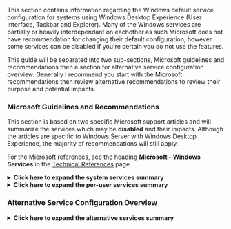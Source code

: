 This section contains information regarding the Windows default service configuration for systems using Windows Desktop Experience (User Interface, Taskbar and Explorer). Many of the Windows services are partially or heavily interdependant on eachother as such Microsoft does not have recommendation for changing their default configuration, however some services can be disabled if you're certain you do not use the features.

This guide will be separated into two sub-sections, Microsoft guidelines and recommendations then a section for alternative service configuration overview. Generally I recommend you start with the Microsoft recommendations then review alternative recommendations to review their purpose and potential impacts.

### Microsoft Guidelines and Recommendations
This section is based on two specific Microsoft support articles and will summarize the services which may be **disabled** and their impacts. Although the articles are specific to Windows Server with Windows Desktop Experience, the majority of recommendations will still apply.

For the Microsoft references, see the heading **Microsoft - Windows Services** in the [Technical References](../Technical%20References/README.md) page.

<details><summary><b>Click here to expand the system services summary</b></summary>
<p>

This is a list of services which Microsoft has recommendations for disabling, if a service is not on this list then Microsoft is unsure of the impacts it may have on the desktop experience.


| Service | Service Name | Impacts | My Recommendation
| --- | --- | --- | --- |
| AxInstSV | ActiveX Installer | Provides User Account Control validation for the installation of ActiveX controls from the Internet and enables management of ActiveX control installation based on Group Policy settings | Disable
| tzautoupdate | Auto Time Zone Updater | Automatically sets the system time zone. | Keep Disabled
| bthserv | Bluetooth Support Service | The Bluetooth service supports discovery and association of remote Bluetooth devices. Stopping or disabling this service may cause already installed Bluetooth devices to fail to operate properly and prevent new devices from being discovered or associated. | Disable if you don't use or plan to use Bluetooth devices
| CDPUserSvc | Connected Devices Platform Service | If you deactivate it, the automatic mail retrieval, the update of the LiveTiles and the Infocenter should be dead. In addition, OndeDrive will no longer sync and a number of other synchronization-dependent features will cease the service. | Try disabling the per-user process to determine impacts to your system, see Per-User services section.
| PimIndexMaintenanceSvc | ContactData | Indexes contact data for fast contact searching. If you stop or disable this service, contacts might be missing from your search results. | Disable completely or Per-User for shared computers, see Per-User services section.
| dmwwappushservice | Device Management Wireless Application | Service required on client devices for Intune, MDM and similar management technologies, and for Unified Write Filter. Not needed for Server. | Pending
| MapsBroker | Downloaded Maps Manager | Windows service for application access to downloaded maps. This service is started on-demand by application accessing downloaded maps. Disabling this service will prevent apps from accessing maps. | Disable if you don't use any apps that use Map based features.
| lfsvc | Geolocation Service | This service monitors the current location of the system and manages geofences (a geographical location with associated events). If you turn off this service, applications will be unable to use or receive notifications for geolocation or geofences. | Disable
| SharedAccess | Internet Connection Sharing | Provides network address translation, addressing, name resolution and/or intrusion prevention services for a home or small office network. | Disable
| lltdsvc | Link-Layer Topology Discovery Mapper | Creates a Network Map, consisting of PC and device topology (connectivity) information, and metadata describing each PC and device. If this service is disabled, the Network Map will not function properly. | Disable
| wlidsvc | Microsoft Account Sign-in Assistant | Enables user sign-in through Microsoft account identity services. If this service is stopped, users will not be able to log on to the computer with their Microsoft account. | Disable if you don't use a Microsoft account to sign-in, or for the Microsoft Store
| AppVClient | Microsoft App-V Client | Manages App-V users and virtual applications | Disable
| NgcSvc | Microsoft Passport | rovides process isolation for cryptographic keys used to authenticate to a user's associated identity providers. If this service is disabled, all uses and management of these keys will not be available, which includes machine logon and single-sign on for apps and websites. | Pending
| NgcCtnrSvc | Microsoft Passport Container | Manages local user identity keys used to authenticate user to identity providers as well as TPM virtual smart cards. If this service is disabled, local user identity keys and TPM virtual smart cards will not be accessible. | Pending
| NetTcpPortSharing | Net.Tcp Port Sharing Service | Provides ability to share TCP ports over the net.tcp protocol. | Keep Disabled
| NcbService | Network Connection Broker | Brokers connections that allow Microsoft Store Apps to receive notifications from the internet. | Disable, if you don't plan on using the MS Store apps with internet notifications
| CscService | Offline Files | The Offline Files service performs maintenance activities on the Offline Files cache, responds to user logon and logoff events | Keep Disabled
| PhoneSvc | Phone Service | Manages the telephony state on the device | Disable
| Spooler | Print Spooler | This service spools print jobs and handles interaction with the printer. If you turn off this service, you won't be able to print or see your printers. | Disable, unless you use printers or scanners
| PrintNotify | Printer Extensions and Notifications | This service opens custom printer dialog boxes and handles notifications from a remote print server or a printer. | Disable, unless you use printers or scanners
| PcaSvc | Program Compatibility Assistant Service | This service provides support for the Program Compatibility Assistant (PCA). PCA monitors programs installed and run by the user and detects known compatibility problems. | Pending
| QWAVE | Quality Windows Audio Video Experience | Quality Windows Audio Video Experience (qWave) is a networking platform for Audio Video (AV) streaming applications on IP home networks. | Disable
| RmSvc | Radio Management Service | Radio Management and Airplane Mode Service | Disable, if you don't use or plan to use wifi etc
| RemoteAccess | Routing and Remote Access | Offers routing services to businesses in local area and wide area network environments. | Disable
| SensorDataService | Sensor Data Service | Delivers data from a variety of sensors | Disable
| SensrSvc | Sensor Monitoring Service | Monitors various sensors in order to expose data and adapt to system and user state. If this service is stopped or disabled, the display brightness will not adapt to lighting conditions. | Disable
| SensorService | Sensor Service | A service for sensors that manages different sensors' functionality. | Disable
| ShellHWDetection | Shell Hardware Detection | Provides notifications for AutoPlay hardware events. | Disable
| SCardSvr | Smart Card | Manages access to smart cards read by this computer. | Disable if you don't use smart cards
| ScDeviceEnum | Smart Card Device Enumeration Service | Creates software device nodes for all smart card readers accessible to a given session. | Disable if you don't use smart cards
| SSDPSRV | SSDP Discovery | Discovers networked devices and services that use the SSDP discovery protocol, such as UPnP devices. | Disable
| WiaRpc | Still Image Acquisition Events | Launches applications associated with still image acquisition events. | Disable if you don't use a scanner.
| OneSyncSvc | Sync Host | This service synchronizes mail, contacts, calendar and various other user data. | Disable completely or Per-User for shared computers, see Per-User services section.
| TabletInputService | Touch Keyboard and Handwriting Panel Service | Enables Touch Keyboard and Handwriting Panel pen and ink functionality | Disable if you don't use these features.
| upnphost | UPnP Device Host | Allows UPnP devices to be hosted on this computer. If this service is stopped, any hosted UPnP devices will stop functioning and no additional hosted devices can be added. | Disable
| UserDataSvc | User Data Access | Provides apps access to structured user data, including contact info, calendars, messages, and other content. | Disable if you don't use these built-in features
| UevAgentService | User Experience Virtualization Service | Provides support for application and OS settings roaming | Keep disabled
| WalletService | WalletService | Hosts objects used by clients of the wallet | Disable
| Windows Camera Frame Server | FrameServer | Enables multiple clients to access video frames from camera devices. | Disable
| stisvc | Windows Image Acquisition | Provides image acquisition services for scanners and cameras | Disable if you don't use image scanners
| wisvc | Windows Insider Service | Windows Insider Service | Disable if you don't subscribe to insider services
| icssvc | Windows Mobile Hotspot Service | Provides the ability to share a cellular data connection with another device. | Disable
| WpnService | Windows Push Notifications System Service | This service runs in session 0 and hosts the notification platform and connection provider which handles the connection between the device and WNS server. | Pending
| WpnUserService | Windows Push Notifications User Service | This service hosts Windows notification platform which provides support for local and push notifications. Supported notifications are tile, toast and raw. | Disabling this doesn't prevent per-user service from running, see per-user section for this one.
| WSearch | Windows Search | Provides content indexing, property caching, and search results for files, e-mail, and other content. | Disable
| XblAuthManager | Xbox Live Auth Manager | Provides authentication and authorization services for interacting with Xbox Live. If this service is stopped, some applications may not operate correctly. | Disable if you don't use XBox Live Features
| XblGameSave | Xbox Live Game Save | This service syncs save data for Xbox Live save enabled games. If this service is stopped, game save data will not upload to or download from Xbox Live. | Disable if you don't use XBox Live Features

</p>

</details>

<details><summary><b>Click here to expand the per-user services summary</b></summary>
<p>

This is a list of per-user services which Microsoft has recommendations for, disabling these only prevents the services from being started on login. **Per-user services are dynamically created upon creating a user session** for example you'll see ContactData service but also see the running service ContactData_37664 (per-user service), each user logged into the system will have their on per user service for those listed below if it is configured to be enabled.

| Service | Service Name | Impacts
| --- | --- | --- |
| BcastDVRUserService | GameDVR and Broadcast User Service | Pending |
| BluetoothUserService | Bluetooth User Support Service | Pending |
| PimIndexMaintenanceSvc | Contact Data | Pending |
| CaptureService | Capture Service | Pending |
| DevicePickerUserSvc | Device Picker | Pending |
| DevicesFlowUserSvc | Devices Flow | Pending |
| MessagingService | MessagingService | Pending |
| CDPUserSvc | CDPUserSvc | Pending |
| OneSyncSvc | Sync Host | Pending |
| UserDataSvc | User Data Access | Pending |
| UnistoreSvc| User Data Storage | Pending |
| WpnUserService | Windows Push Notifications User Service | Pending |
| PrintWorkflowUserSvc | PrintWorkflow | Pending |
</p>

</details>

### Alternative Service Configuration Overview

<details><summary><b>Click here to expand the alternative services summary</b></summary>
<p>

| Service | Service Name | Impacts | My Recommendation
| --- | --- | --- | --- |
| SEMgrSvc | Payments and NFC/SE Manager | Near field communications for payments, tap to pay | Disable
  
</p>
</details>
